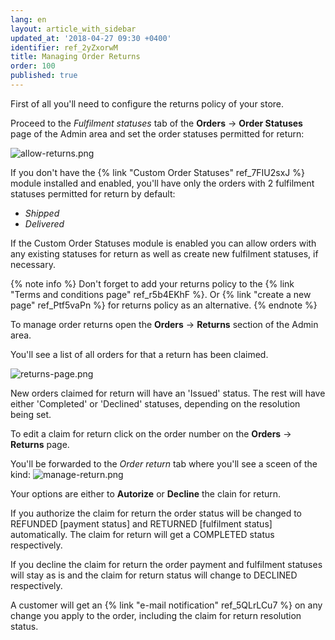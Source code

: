 ```yaml
---
lang: en
layout: article_with_sidebar
updated_at: '2018-04-27 09:30 +0400'
identifier: ref_2yZxorwM
title: Managing Order Returns
order: 100
published: true
---
```

First of all you'll need to configure the returns policy of your store. 

Proceed to the _Fulfilment statuses_ tab of the **Orders** -> **Order Statuses** page of the Admin area and set the order statuses permitted for return:

![allow-returns.png]({{site.baseurl}}/attachments/ref_2yZxorwM/allow-returns.png)

If you don't have the {% link "Custom Order Statuses" ref_7FIU2sxJ %} module installed and enabled, you'll have only the orders with 2 fulfilment statuses permitted for return by default:
* _Shipped_
* _Delivered_

If the Custom Order Statuses module is enabled you can allow orders with any existing statuses for return as well as create new fulfilment statuses, if necessary.

{% note info %}
Don't forget to add your returns policy to the {% link "Terms and conditions page" ref_r5b4EKhF %}. Or {% link "create a new page" ref_Ptf5vaPn %} for returns policy as an alternative.
{% endnote %}

To manage order returns open the **Orders** -> **Returns** section of the Admin area. 

You'll see a list of all orders for that a return has been claimed.

![returns-page.png]({{site.baseurl}}/attachments/ref_2yZxorwM/returns-page.png)

New orders claimed for return will have an 'Issued' status. The rest will have either 'Completed' or 'Declined' statuses, depending on the resolution being set.

To edit a claim for return click on the order number on the **Orders** -> **Returns** page.

You'll be forwarded to the _Order return_ tab where you'll see a sceen of the kind:
![manage-return.png]({{site.baseurl}}/attachments/ref_2yZxorwM/manage-return.png)

Your options are either to **Autorize** or **Decline** the clain for return. 

If you authorize the claim for return the order status will be changed to REFUNDED [payment status] and RETURNED [fulfilment status] automatically. The claim for return will get a COMPLETED status respectively.

If you decline the claim for return the order payment and fulfilment statuses will stay as is and  the claim for return status will change to DECLINED respectively.

A customer will get an {% link "e-mail notification" ref_5QLrLCu7 %} on any change you apply to the order, including the claim for return resolution status.
